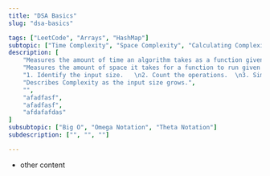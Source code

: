 ```yaml
---
title: "DSA Basics"
slug: "dsa-basics"

tags: ["LeetCode", "Arrays", "HashMap"]
subtopic: ["Time Complexity", "Space Complexity", "Calculating Complexity", "Asymptotic Notation", "", "Big O", "Theta", "Omega"]
description: [
    "Measures the amount of time an algorithm takes as a function given the length of the input.", 
    "Measures the amount of space it takes for a function to run given the length of the input.", 
    "1. Identify the input size.   \n2. Count the operations.  \n3. Simplify the expressions and ignore the constants.", 
    "Describes Complexity as the input size grows.",
    "",
    "afadfasf", 
    "afadfasf", 
    "afdafafdas"
]
subsubtopic: ["Big O", "Omega Notation", "Theta Notation"]
subdescription: ["", "", ""]

---
```


-  other content



